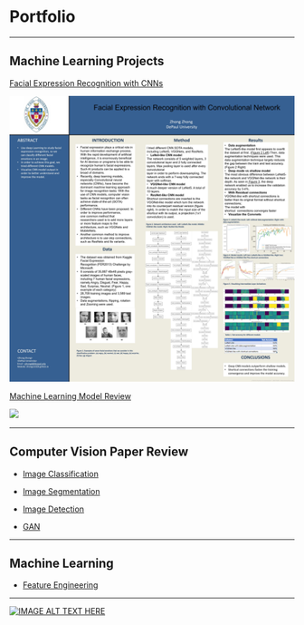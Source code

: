 # Portfolio

---

## Machine Learning Projects


[Facial Expression Recognition with CNNs](/pdf/DSC672_project_report_zhong.pdf)

<img src="pdf/fer_presenation.jpg?raw=true"/>

[Machine Learning Model Review](/pdf/intermediatepythongithubio.pdf)

<img src="images/dummy_thumbnail.jpg?raw=true"/>

---

## Computer Vision Paper Review 

- [Image Classification](/cv_paper/image_classification.md) 

- [Image Segmentation](/img_seg/image_segmentation.md) 

- [Image Detection](/img_detection) 

- [GAN](/gan) 

---

## Machine Learning 

- [Feature Engineering](/machine_learning/feature_engineering.md) 

--- 

[![IMAGE ALT TEXT HERE](http://img.youtube.com/vi/02vmIjAAY8c/0.jpg)](http://www.youtube.com/watch?v=02vmIjAAY8c)

